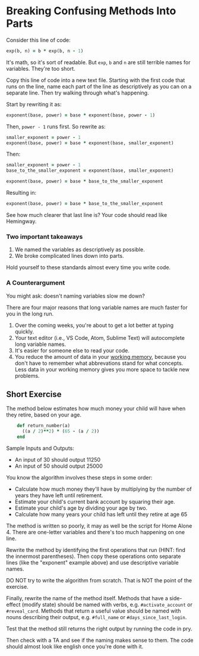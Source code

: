 # Breaking Confusing Methods Into Parts

Consider this line of code:

```ruby
exp(b, n) = b * exp(b, n - 1)

```

It's math, so it's sort of readable. But `exp`, `b` and `n` are still terrible
names for variables. They're too short.

Copy this line of code into a new text file. Starting with the first code that
runs on the line, name each part of the line as descriptively as you can on a
separate line.  Then try walking through what's happening.


Start by rewriting it as:

```ruby
exponent(base, power) = base * exponent(base, power - 1)

```

Then, `power - 1` runs first. So rewrite as:

```ruby
smaller_exponent = power - 1
exponent(base, power) = base * exponent(base, smaller_exponent)

```

Then:

```ruby
smaller_exponent = power - 1
base_to_the_smaller_exponent = exponent(base, smaller_exponent)

exponent(base, power) = base * base_to_the_smaller_exponent

```

Resulting in:

```ruby
exponent(base, power) = base * base_to_the_smaller_exponent

```

See how much clearer that last line is?  Your code should read like Hemingway.

### Two important takeaways

1. We named the variables as descriptively as possible.
2. We broke complicated lines down into parts.

Hold yourself to these standards almost every time you write code.

### A Counterargument

You might ask: doesn't naming variables slow me down?

There are four major reasons that long variable names are much faster for you in
the long run.

1. Over the coming weeks, you're about to get a lot better at typing quickly.
2. Your text editor (i.e., VS Code, Atom, Sublime Text) will autocomplete long
   variable names.
3. It's easier for someone else to read your code.
4. You reduce the amount of data in your [working memory][working memory],
   because you don't have to remember what abbrevations stand for what concepts.
   Less data in your working memory gives you more space to tackle new problems.

[working memory]: https://en.wikipedia.org/wiki/Working_memory

## Short Exercise

The method below estimates how much money your child will have when they retire,
based on your age.

```ruby
    def return_number(a)
      ((a / 2)**2) * (65 - (a / 2))
    end

```

Sample Inputs and Outputs:
- An input of 30 should output 11250
- An input of 50 should output 25000

You know the algorithm involves these steps in some order:

- Calculate how much money they'll have by multiplying by the number of years
  they have left until retirement.
- Estimate your child's current bank account by squaring their age.
- Estimate your child's age by dividing your age by two.
- Calculate how many years your child has left until they retire at age 65

The method is written so poorly, it may as well be the script for Home Alone 4.
There are one-letter variables and there's too much happening on one line.

Rewrite the method by identifying the first operations that run (HINT: find the
innermost parentheses). Then copy these operations onto separate lines (like the
"exponent" example above) and use descriptive variable names.

DO NOT try to write the algorithm from scratch. That is NOT the point of the
exercise.

Finally, rewrite the name of the method itself. Methods that have a side-effect
(modify state) should be named with verbs, e.g. `#activate_account` or
`#reveal_card`. Methods that return a useful value should be named with nouns
describing their output, e.g. `#full_name` or `#days_since_last_login`.

Test that the method still returns the right output by running the code in pry.

Then check with a TA and see if the naming makes sense to them.  The code should
almost look like english once you're done with it.
